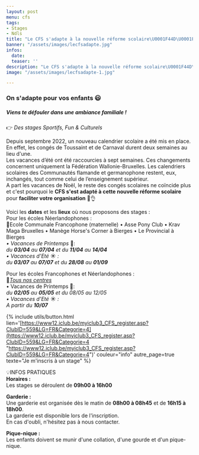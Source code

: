 ```yaml
---
layout: post
menu: cfs
tags:
- Stages
- Ndls
title: "Le CFS s'adapte à la nouvelle réforme scolaire\U0001F44D\U0001F600"
banner: "/assets/images/lecfsadapte.jpg"
infos:
  date: 
  teaser: ''
description: "Le CFS s'adapte à la nouvelle réforme scolaire\U0001F44D\U0001F600"
image: "/assets/images/lecfsadapte-1.jpg"

---
```

### On s'adapte pour vos enfants 😃

##### Viens te défouler dans une ambiance familiale !

👉 _Des stages Sportifs, Fun & Culturels_

Depuis septembre 2022, un nouveau calendrier scolaire a été mis en place.  
En effet, les congés de Toussaint et de Carnaval durent deux semaines au lieu d'une.  
Les vacances d’été ont été raccourcies à sept semaines. Ces changements concernent uniquement la Fédération Wallonie-Bruxelles. Les calendriers scolaires des Communautés flamande et germanophone restent, eux, inchangés, tout comme celui de l’enseignement supérieur.  
A part les vacances de Noël, le reste des congés scolaires ne coïncide plus et c'est pourquoi le **CFS s'est adapté à cette nouvelle réforme scolaire** pour **faciliter votre organisation** 🙂👌

Voici les **dates** et les **lieux** où nous proposons des stages :  
Pour les écoles Néerlandophones :  
📍Ecole Communale Francophone (maternelle) • Asse Pony Club • Krav Maga Bruxelles • Manège Horse's Corner à Bierges • Le Provincial à Bierges  
_• Vacances de Printemps_ 🌸:  
_du **03/04** au **07/04** et du **11/04** au **14/04**_  
_• Vacances d'Eté_ ☀️ _:_  
_du **03/07** au **07/07** et du **28/08** au **01/09**_

Pour les écoles Francophones et Néerlandophones :  
📍[_Tous nos centres_](https://www.lecfs.be/stages/lieux_de_stage/ "Nos centres CFS")  
• Vacances de Printemps 🌸:  
_du **02/05** au **05/05** et du 08/05 au 12/05  
• Vacances d'Eté_ ☀️ _:_  
_A partir du **10/07**_

{% include utils/button.html  
lien='[https://www12.iclub.be/myiclub3_CFS_register.asp?ClubID=559&LG=FR&Categorie=4](https://www12.iclub.be/myiclub3_CFS_register.asp?ClubID=559&LG=FR&Categorie=4 "https://www12.iclub.be/myiclub3_CFS_register.asp?ClubID=559&LG=FR&Categorie=4")' couleur="info" autre_page=true texte="Je m'inscris à un stage" %}

💡INFOS PRATIQUES  
**Horaires :**  
Les stages se déroulent de **09h00 à 16h00**

**Garderie :**  
Une garderie est organisée dès le matin de **08h00 à 08h45** et de **16h15 à 18h00**.  
La garderie est disponible lors de l'inscription.  
En cas d'oubli, n'hésitez pas à nous contacter.

**Pique-nique :**  
Les enfants doivent se munir d'une collation, d'une gourde et d'un pique-nique.